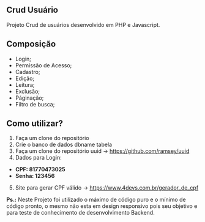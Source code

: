 ## Crud Usuário
Projeto Crud de usuários desenvolvido em PHP e Javascript.

## Composição

- Login;
- Permissão de Acesso;
- Cadastro;
- Edição;
- Leitura;
- Exclusão;
- Páginação;
- Filtro de busca;

## Como utilizar?

1. Faça um clone do repositório
2. Crie o banco de dados dbname tabela
3. Faça um clone do repositório uuid -> https://github.com/ramsey/uuid
4. Dados para Login: 
- **CPF: 81770473025**
- **Senha: 123456**
5. Site para gerar CPF válido -> https://www.4devs.com.br/gerador_de_cpf

**Ps.:** Neste Projeto foi utilizado o máximo de código puro e o mínimo de código pronto, o mesmo não esta em design responsivo pois seu objetivo e para teste de conhecimento de desenvolvimento Backend.
